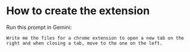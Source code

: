 
# How to create the extension

Run this prompt in Gemini:
```
Write me the files for a chrome extension to open a new tab on the right and when closing a tab, move to the one on the left.
```

